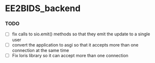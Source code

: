 # EE2BIDS_backend

### TODO

- [ ] fix calls to sio.emit() methods so that they emit the update to a single user
- [ ] convert the application to asgi so that it accepts more than one connection at the same time
- [ ] Fix loris library so it can accept more than one connection
